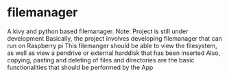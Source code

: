 # filemanager
A kivy and python based filemanager. Note: Project is still under development
Basically, the project involves developing filemanager that can  run on Raspberry pi
This filemanger should be able to view the filesystem, as well as view a pendrive or external harddisk that has been inserted
Also, copying, pasting and deleting of files and directories are the basic functionalities that should be performed by the  App
